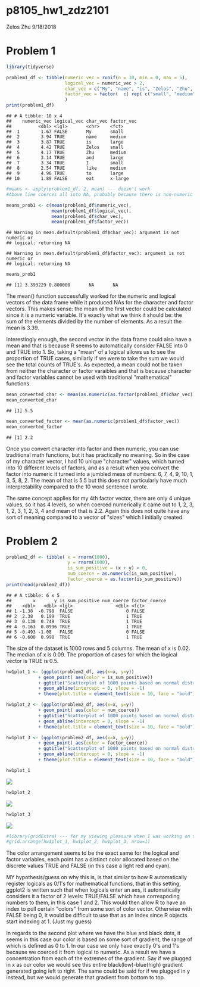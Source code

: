 p8105\_hw1\_zdz2101
================
Zelos Zhu
9/18/2018

Problem 1
=========

``` r
library(tidyverse)
```

``` r
problem1_df <- tibble(numeric_vec = runif(n = 10, min = 0, max = 5),
                      logical_vec = numeric_vec > 2,
                      char_vec = c("My", "name", "is", "Zelos", "Zhu", "and", "I", "like", "to", "eat"),
                      factor_vec = factor(  c( rep( c("small", "medium", "large"), 3), "x-large")  )
                      )
print(problem1_df)
```

    ## # A tibble: 10 x 4
    ##    numeric_vec logical_vec char_vec factor_vec
    ##          <dbl> <lgl>       <chr>    <fct>     
    ##  1        1.67 FALSE       My       small     
    ##  2        3.94 TRUE        name     medium    
    ##  3        3.87 TRUE        is       large     
    ##  4        4.42 TRUE        Zelos    small     
    ##  5        4.17 TRUE        Zhu      medium    
    ##  6        3.14 TRUE        and      large     
    ##  7        3.34 TRUE        I        small     
    ##  8        2.54 TRUE        like     medium    
    ##  9        4.96 TRUE        to       large     
    ## 10        1.89 FALSE       eat      x-large

``` r
#means <- apply(problem1_df, 2, mean) --- doesn't work
#Above line coerces all into NA, probably because there is non-numeric in it, good to know

means_prob1 <- c(mean(problem1_df$numeric_vec),
                 mean(problem1_df$logical_vec),
                 mean(problem1_df$char_vec),
                 mean(problem1_df$factor_vec))
```

    ## Warning in mean.default(problem1_df$char_vec): argument is not numeric or
    ## logical: returning NA

    ## Warning in mean.default(problem1_df$factor_vec): argument is not numeric or
    ## logical: returning NA

``` r
means_prob1
```

    ## [1] 3.393229 0.800000       NA       NA

The mean() function successfully worked for the numeric and logical vectors of the data frame while it produced NAs for the character and factor vectors. This makes sense: the mean of the first vector could be calculated since it is a numeric variable. It's exactly what we think it should be: the sum of the elements divided by the number of elements. As a result the mean is 3.39.

Interestingly enough, the second vector in the data frame could also have a mean and that is because R seems to automatically consider FALSE into 0 and TRUE into 1. So, taking a "mean" of a logical allows us to see the proportion of TRUE cases, similarly if we were to take the sum we would see the total counts of TRUE's. As expected, a mean could not be taken from neither the character or factor varaibles and that is because character and factor variables cannot be used with traditional "mathematical" functions.

``` r
mean_converted_char <- mean(as.numeric(as.factor(problem1_df$char_vec)))
mean_converted_char
```

    ## [1] 5.5

``` r
mean_converted_factor <- mean(as.numeric(problem1_df$factor_vec))
mean_converted_factor
```

    ## [1] 2.2

Once you convert character into factor and then numeric, you can use traditional math functions, but it has practically no meaning. So in the case of my character vector, I had 10 unique "character" values, which turned into 10 different levels of factors, and as a result when you convert the factor into numeric it turned into a jumbled mess of numbers: 6, 7, 4, 9, 10, 1, 3, 5, 8, 2. The mean of that is 5.5 but this does not particularly have much interpretability compared to the 10 word sentence I wrote.

The same concept applies for my 4th factor vector, there are only 4 unique values, so it has 4 levels, so when coerced numerically it came out to 1, 2, 3, 1, 2, 3, 1, 2, 3, 4 and mean of that is 2.2. Again this does not quite have any sort of meaning compared to a vector of "sizes" which I initially created.

Problem 2
=========

``` r
problem2_df <- tibble( x = rnorm(1000),
                       y = rnorm(1000),
                       is_sum_positive = (x + y) > 0,
                       num_coerce = as.numeric(is_sum_positive),
                       factor_coerce = as.factor(is_sum_positive))
print(head(problem2_df))
```

    ## # A tibble: 6 x 5
    ##        x       y is_sum_positive num_coerce factor_coerce
    ##    <dbl>   <dbl> <lgl>                <dbl> <fct>        
    ## 1 -1.38  -0.798  FALSE                    0 FALSE        
    ## 2  2.38   0.199  TRUE                     1 TRUE         
    ## 3  0.130  0.749  TRUE                     1 TRUE         
    ## 4  0.163  0.0996 TRUE                     1 TRUE         
    ## 5 -0.493 -1.08   FALSE                    0 FALSE        
    ## 6 -0.600  0.998  TRUE                     1 TRUE

The size of the dataset is 1000 rows and 5 columns. The mean of x is 0.02. The median of x is 0.09. The proportion of cases for which the logical vector is TRUE is 0.5.

``` r
hw1plot_1 <- (ggplot(problem2_df, aes(x=x, y=y))
            + geom_point( aes(color = is_sum_positive))
            + ggtitle("Scatterplot of 1000 points based on normal distribution")
            + geom_abline(intercept = 0, slope = -1)
            + theme(plot.title = element_text(size = 10, face = "bold")))

hw1plot_2 <- (ggplot(problem2_df, aes(x=x, y=y))
            + geom_point( aes(color = num_coerce))
            + ggtitle("Scatterplot of 1000 points based on normal distribution")
            + geom_abline(intercept = 0, slope = -1)
            + theme(plot.title = element_text(size = 10, face = "bold")))

hw1plot_3 <- (ggplot(problem2_df, aes(x=x, y=y))
            + geom_point( aes(color = factor_coerce))
            + ggtitle("Scatterplot of 1000 points based on normal distribution")
            + geom_abline(intercept = 0, slope = -1)
            + theme(plot.title = element_text(size = 10, face = "bold")))

hw1plot_1
```

![](p8105_hw1_zdz2101_files/figure-markdown_github/Prob2%20graphs-1.png)

``` r
hw1plot_2
```

![](p8105_hw1_zdz2101_files/figure-markdown_github/Prob2%20graphs-2.png)

``` r
hw1plot_3
```

![](p8105_hw1_zdz2101_files/figure-markdown_github/Prob2%20graphs-3.png)

``` r
#library(gridExtra) --- for my viewing pleasure when I was working on this so I don't have to scroll through in viewer
#grid.arrange(hw1plot_1, hw1plot_2, hw1plot_3, nrow=1)
```

The color arrangement seems to be the exact same for the logical and factor variables, each point has a distinct color allocated based on the discrete values TRUE and FALSE (in this case a light red and cyan).

MY hypothesis/guess on why this is, is that similar to how R automatically register logicals as 0/1's for mathematical functions, that in this setting, ggplot2 is written such that when logicals enter an aes, it automatically considers it a factor of 2 levels: TRUE/FALSE which have correspoding numbers to them, in this case 1 and 2. This would then allow R to have an index to pull certain "colors" from some sort of color vector. Otherwise with FALSE being 0, it would be difficult to use that as an index since R objects start indexing at 1. (Just my guess)

In regards to the second plot where we have the blue and black dots, it seems in this case our color is based on some sort of gradient, the range of which is defined as 0 to 1. In our case we only have exactly 0's and 1's because we coerced it from logical to numeric. As a result we have a concentration from each of the extremes of the gradient. Say if we plugged in x as our color we would see this entire black(low)-blue(high) gradient generated going left to right. The same could be said for if we plugged in y instead, but we would generate that gradient from bottom to top.
